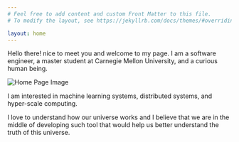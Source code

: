 ```yaml
---
# Feel free to add content and custom Front Matter to this file.
# To modify the layout, see https://jekyllrb.com/docs/themes/#overriding-theme-defaults

layout: home
---
```


Hello there! nice to meet you and welcome to my page. I am a software engineer, a master student at Carnegie Mellon University, and a curious human being.

![Home Page Image](/assets/img/home_page_image.JPG)

I am interested in machine learning systems, distributed systems, and hyper-scale computing. 

I love to understand how our universe works and I believe that we are in the middle of developing such tool that would help us better understand the truth of this universe.